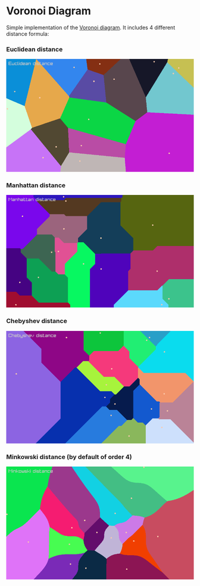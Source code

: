 # Voronoi Diagram

Simple implementation of the [Voronoi diagram](https://en.wikipedia.org/wiki/Voronoi_diagram).
It includes 4 different distance formula:
### Euclidean distance
![Euclidean distance](Screenshots/29-07-2023_18:48:24.png)
### Manhattan distance
![Manhattan distance](Screenshots/29-07-2023_18:49:03.png)
### Chebyshev distance
![Chebyshev distance](Screenshots/29-07-2023_18:49:20.png)
### Minkowski distance (by default of order 4)
![Minkowski distance](Screenshots/29-07-2023_18:49:29.png)
